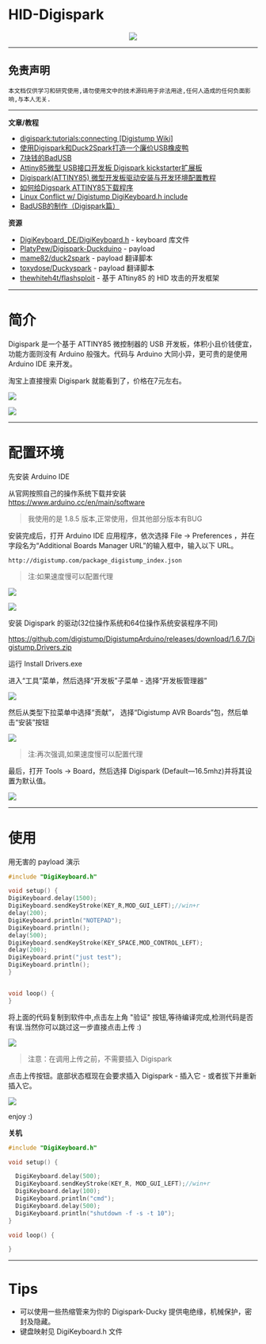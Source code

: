 # HID-Digispark

<p align="center">
    <img src="../../../../../assets/img/banner/HID-Digispark.jpg">
</p>

---

## 免责声明

`本文档仅供学习和研究使用,请勿使用文中的技术源码用于非法用途,任何人造成的任何负面影响,与本人无关.`

---

**文章/教程**
- [digispark:tutorials:connecting [Digistump Wiki]](http://digistump.com/wiki/digispark/tutorials/connecting)
- [使用Digispark和Duck2Spark打造一个廉价USB橡皮鸭](https://www.freebuf.com/articles/system/185293.html)
- [7块钱的BadUSB](https://mp.weixin.qq.com/s/mIcRNcf5HmZ4axe8N92S7Q)
- [Attiny85微型 USB接口开发板 Digispark kickstarter扩展板](https://detail.tmall.com/item.htm?id=543191001622)
- [Digispark(ATTINY85) 微型开发板驱动安装与开发环境配置教程](http://www.cnblogs.com/Mayfly-nymph/p/9293806.html)
- [如何给Digspark ATTINY85下载程序](https://blog.csdn.net/terminaterfxy/article/details/79623152)
- [Linux Conflict w/ Digistump DigiKeyboard.h include](https://forum.arduino.cc/index.php?topic=565616.msg3853561)
- [BadUSB的制作（Digispark篇）](https://mp.weixin.qq.com/s/A8KaMP-AJsuZSyyR6Zs1UA)

**资源**
- [DigiKeyboard_DE/DigiKeyboard.h](https://github.com/BesoBerlin/DigiKeyboard_DE/blob/master/DigiKeyboard.h) - keyboard 库文件
- [PlatyPew/Digispark-Duckduino](https://github.com/PlatyPew/Digispark-Duckduino) - payload
- [mame82/duck2spark](https://github.com/mame82/duck2spark) - payload 翻译脚本
- [toxydose/Duckyspark](https://github.com/toxydose/Duckyspark) - payload 翻译脚本
- [thewhiteh4t/flashsploit](https://github.com/thewhiteh4t/flashsploit) - 基于 ATtiny85 的 HID 攻击的开发框架

---

# 简介

Digispark 是一个基于 ATTINY85 微控制器的 USB 开发板，体积小且价钱便宜，功能方面则没有 Arduino 般强大。代码与 Arduino 大同小异，更可贵的是使用 Arduino IDE 来开发。

淘宝上直接搜索 Digispark 就能看到了，价格在7元左右。

![](../../../../../assets/img/Security/IOT/硬件安全/HID/HID-Digispark/2.jpg)

![](../../../../../assets/img/Security/IOT/硬件安全/HID/HID-Digispark/10.jpg)

---

# 配置环境

先安装 Arduino IDE

从官网按照自己的操作系统下载并安装 https://www.arduino.cc/en/main/software

> 我使用的是 1.8.5 版本,正常使用，但其他部分版本有BUG

安装完成后，打开 Arduino IDE 应用程序，依次选择 File -> Preferences ，并在字段名为“Additional Boards Manager URL”的输入框中，输入以下 URL。
```
http://digistump.com/package_digistump_index.json
```

> 注:如果速度慢可以配置代理

![](../../../../../assets/img/Security/IOT/硬件安全/HID/HID-Digispark/3.png)

![](../../../../../assets/img/Security/IOT/硬件安全/HID/HID-Digispark/4.png)

安装 Digispark 的驱动(32位操作系统和64位操作系统安装程序不同)

https://github.com/digistump/DigistumpArduino/releases/download/1.6.7/Digistump.Drivers.zip

运行 Install Drivers.exe

进入“工具”菜单，然后选择“开发板”子菜单 - 选择“开发板管理器”

![](../../../../../assets/img/Security/IOT/硬件安全/HID/HID-Digispark/5.png)

然后从类型下拉菜单中选择“贡献”， 选择“Digistump AVR Boards”包，然后单击“安装”按钮

![](../../../../../assets/img/Security/IOT/硬件安全/HID/HID-Digispark/6.png)

> 注:再次强调,如果速度慢可以配置代理

最后，打开 Tools -> Board，然后选择 Digispark (Default—16.5mhz)并将其设置为默认值。

![](../../../../../assets/img/Security/IOT/硬件安全/HID/HID-Digispark/7.png)

---

# 使用

用无害的 payload 演示
```c
#include "DigiKeyboard.h"

void setup() {
DigiKeyboard.delay(1500);
DigiKeyboard.sendKeyStroke(KEY_R,MOD_GUI_LEFT);//win+r
delay(200);
DigiKeyboard.println("NOTEPAD");
DigiKeyboard.println();
delay(500);
DigiKeyboard.sendKeyStroke(KEY_SPACE,MOD_CONTROL_LEFT);
delay(200);
DigiKeyboard.print("just test");
DigiKeyboard.println();
}


void loop() {
}
```

将上面的代码复制到软件中,点击左上角 "验证" 按钮,等待编译完成,检测代码是否有误.当然你可以跳过这一步直接点击上传 :)

![](../../../../../assets/img/Security/IOT/硬件安全/HID/HID-Digispark/8.png)

> 注意：在调用上传之前，不需要插入 Digispark

点击上传按钮。底部状态框现在会要求插入 Digispark - 插入它 - 或者拔下并重新插入它。

![](../../../../../assets/img/Security/IOT/硬件安全/HID/HID-Digispark/9.png)

enjoy :)

**关机**
```c
#include "DigiKeyboard.h"

void setup() {

  DigiKeyboard.delay(500);
  DigiKeyboard.sendKeyStroke(KEY_R, MOD_GUI_LEFT);//win+r
  DigiKeyboard.delay(100);
  DigiKeyboard.println("cmd");
  DigiKeyboard.delay(500);
  DigiKeyboard.println("shutdown -f -s -t 10");
}

void loop() {

}
```

---

# Tips

- 可以使用一些热缩管来为你的 Digispark-Ducky 提供电绝缘，机械保护，密封及隐藏。
- 键盘映射见 DigiKeyboard.h 文件
